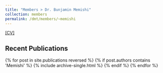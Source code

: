 ```yaml
---
title: "Members > Dr. Bunjamin Memishi"
collection: members
permalink: /dmt/members/~memishi
---
```


[[CV]](https://marcusparadies.github.io/files/people/memishi/CV.pdf)

## Recent Publications

{% for post in site.publications reversed %}
  {% if post.authors contains 'Memishi' %}
    {% include archive-single.html %}
  {% endif %}
{% endfor %}
